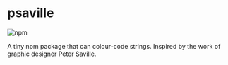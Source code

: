# psaville

![npm](https://img.shields.io/npm/v/psaville)

A tiny npm package that can colour-code strings. Inspired by the work of graphic designer Peter Saville.
